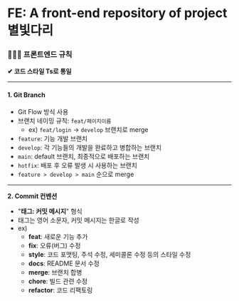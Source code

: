# FE: A front-end repository of project 별빛다리

### 👩🏻‍💻 프론트엔드 규칙

**✔︎ 코드 스타일 Ts로 통일**

---

#### 1. Git Branch

- Git Flow 방식 사용
- 브랜치 네이밍 규칙: `feat/페이지이름`
  - ex) `feat/login` -> `develop` 브랜치로 merge
- `feature`: 기능 개발 브랜치
- `develop`: 각 기능들의 개발을 완료하고 병합하는 브랜치
- `main`: default 브랜치, 최종적으로 배포하는 브랜치
- `hotfix`: 배포 후 오류 발생 시 사용하는 브랜치
- `feature > develop > main` 순으로 merge

---

**2. Commit 컨벤션**

- "**태그: 커밋 메시지**" 형식
- 태그는 영어 소문자, 커밋 메시지는 한글로 작성
- ex)
  - **feat**: 새로운 기능 추가
  - **fix**: 오류(버그) 수정
  - **style**: 코드 포맷팅, 주석 수정, 세미콜론 수정 등의 스타일 수정
  - **docs**: README 문서 수정
  - **merge**: 브랜치 합병
  - **chore**: 빌드 관련 수정
  - **refactor**: 코드 리팩토링

